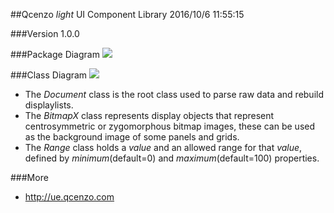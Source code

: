 ##Qcenzo *light* UI Component Library
2016/10/6 11:55:15 

###Version
1.0.0

###Package Diagram
![](http://www.qcenzo.com/2016/imgs/packagediag.jpg)

###Class Diagram
![](http://www.qcenzo.com/2016/imgs/classdiag.jpg) 

- The *Document* class is the root class used to parse raw data and rebuild displaylists.
- The *BitmapX* class represents display objects that represent centrosymmetric or zygomorphous bitmap images,  these can be used as the background image of some panels and grids.
- The *Range* class holds a *value* and an allowed range for that *value*,  defined by *minimum*(default=0) and *maximum*(default=100) properties.

###More
- <http://ue.qcenzo.com>